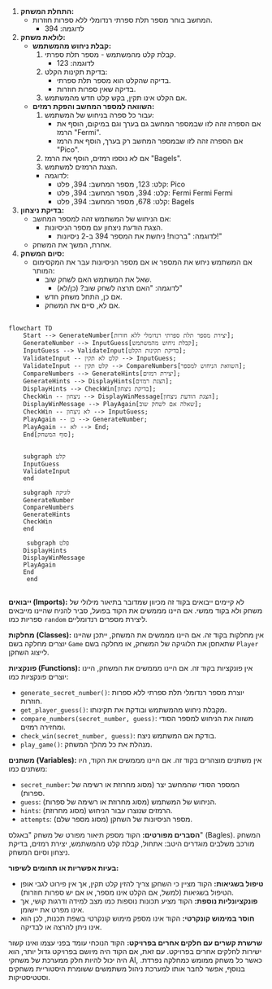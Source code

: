 ## <algorithm>

1.  **התחלת המשחק:**
    *   המחשב בוחר מספר תלת ספרתי רנדומלי ללא ספרות חוזרות.
        *   לדוגמה: 394
2.  **לולאת משחק:**
    *   **קבלת ניחוש מהמשתמש:**
        1.  קבלת קלט מהמשתמש - מספר תלת ספרתי.
            *   לדוגמה: 123
        2.  בדיקת תקינות הקלט:
            *   בדיקה שהקלט הוא מספר תלת ספרתי.
            *   בדיקה שאין ספרות חוזרות.
        3.  אם הקלט אינו תקין, בקש קלט חדש מהמשתמש.
    *   **השוואה למספר המחשב והפקת רמזים:**
        1.  עבור כל ספרה בניחוש של המשתמש:
            *   אם הספרה זהה לזו שבמספר המחשב גם בערך וגם במיקום, הוסף את הרמז "Fermi".
            *   אם הספרה זהה לזו שבמספר המחשב רק בערך, הוסף את הרמז "Pico".
        2.  אם לא נוספו רמזים, הוסף את הרמז "Bagels".
        3. הצגת הרמזים למשתמש.
        *   לדוגמה:
            *   קלט: 123, מספר המחשב: 394, פלט: Pico
            *   קלט: 394, מספר המחשב: 394, פלט: Fermi Fermi Fermi
            *   קלט: 678, מספר המחשב: 394, פלט: Bagels
3.  **בדיקת ניצחון:**
    *   אם הניחוש של המשתמש זהה למספר המחשב:
        *   הצגת הודעת ניצחון עם מספר הניסיונות.
            *   לדוגמה: "ברכות! ניחשת את המספר 394 ב-2 ניסיונות!"
    *   אחרת, המשך את המשחק.
4.  **סיום המשחק:**
    *   אם המשתמש ניחש את המספר או אם מספר הניסיונות עבר את המקסימום המותר:
        *   שאל את המשתמש האם לשחק שוב.
            *   לדוגמה: "האם תרצה לשחק שוב? (כן/לא)"
        *   אם כן, התחל משחק חדש.
        *   אם לא, סיים את המשחק.

## <mermaid>

```mermaid
flowchart TD
    Start --> GenerateNumber[יצירת מספר תלת ספרתי רנדומלי ללא חזרות];
    GenerateNumber --> InputGuess[קבלת ניחוש מהמשתמש];
    InputGuess --> ValidateInput[בדיקת תקינות הקלט];
    ValidateInput -- קלט לא תקין --> InputGuess;
    ValidateInput -- קלט תקין --> CompareNumbers[השוואת הניחוש למספר];
    CompareNumbers --> GenerateHints[יצירת רמזים];
    GenerateHints --> DisplayHints[הצגת רמזים];
    DisplayHints --> CheckWin[בדיקת ניצחון];
    CheckWin -- ניצחון --> DisplayWinMessage[הצגת הודעת ניצחון];
    DisplayWinMessage --> PlayAgain[שאלה אם לשחק שוב];
    CheckWin -- לא ניצחון --> InputGuess;
    PlayAgain -- כן --> GenerateNumber;
    PlayAgain -- לא --> End;
    End[סוף המשחק];
    
    
    subgraph קלט
    InputGuess
    ValidateInput
    end
    
    subgraph לוגיקה
    GenerateNumber
    CompareNumbers
    GenerateHints
    CheckWin
    end
    
     subgraph פלט
    DisplayHints
    DisplayWinMessage
    PlayAgain
    End
     end
```

## <explanation>

**ייבואים (Imports):**
לא קיימים ייבואים בקוד זה מכיוון שמדובר בתיאור מילולי של משחק ולא בקוד ממשי. אם היינו מממשים את הקוד בפועל, סביר להניח שהיינו מייבאים ספריות כמו `random` ליצירת מספרים רנדומליים.

**מחלקות (Classes):**
אין מחלקות בקוד זה. אם היינו מממשים את המשחק, ייתכן שהיינו יוצרים מחלקה בשם `Game` שתאחסן את הלוגיקה של המשחק, או מחלקה בשם `Player` לייצוג השחקן.

**פונקציות (Functions):**
אין פונקציות בקוד זה. אם היינו מממשים את המשחק, היינו יוצרים פונקציות כמו:

*   `generate_secret_number()`: יוצרת מספר רנדומלי תלת ספרתי ללא ספרות חוזרות.
*   `get_player_guess()`: מקבלת ניחוש מהמשתמש ובודקת את תקינותו.
*   `compare_numbers(secret_number, guess)`: משווה את הניחוש למספר הסודי ומחזירה רמזים.
*   `check_win(secret_number, guess)`: בודקת אם המשתמש ניצח.
*   `play_game()`: מנהלת את כל מהלך המשחק.

**משתנים (Variables):**
אין משתנים מוצהרים בקוד זה. אם היינו מממשים את הקוד, היו משתנים כמו:
*   `secret_number`: המספר הסודי שהמחשב יצר (מסוג מחרוזת או רשימה של ספרות).
*   `guess`: הניחוש של המשתמש (מסוג מחרוזת או רשימה של ספרות).
*   `hints`: הרמזים שנוצרו עבור הניחוש (מסוג מחרוזת).
*   `attempts`: מספר הניסיונות של השחקן (מסוג מספר שלם).

**הסברים מפורטים:**
הקוד מספק תיאור מפורט של משחק "באגלס" (Bagles). המשחק מורכב משלבים מוגדרים היטב: אתחול, קבלת קלט מהמשתמש, יצירת רמזים, בדיקת ניצחון וסיום המשחק.

**בעיות אפשריות או תחומים לשיפור:**

*   **טיפול בשגיאות:** הקוד מציין כי השחקן צריך להזין קלט תקין, אך אין פירוט לגבי אופן הטיפול בשגיאות (למשל, אם הקלט אינו מספר, או אם יש ספרות חוזרות).
*   **פונקציונליות נוספת:** הקוד מציע תכונות נוספות כמו מצב למידה ודרגות קושי, אך אינו מפרט את יישומן.
*   **חוסר במימוש קונקרטי:** הקוד אינו מספק מימוש קונקרטי בשפת תכנות, לכן הוא אינו ניתן להרצה או לבדיקה.

**שרשרת קשרים עם חלקים אחרים בפרויקט:**
הקוד הנוכחי עומד בפני עצמו ואינו קשור ישירות לחלקים אחרים בפרויקט. עם זאת, אם הקוד היה מיושם בפרויקט גדול יותר, הוא היה יכול להיות חלק ממערכת של משחקי AI, כאשר כל משחק ממומש כמחלקה נפרדת.
בנוסף, אפשר לחבר אותו למערכת ניהול משתמשים ששומרת היסטוריית משחקים וסטטיסטיקות.